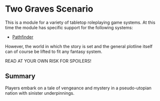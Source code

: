 # Two Graves Scenario

This is a module for a variety of tabletop roleplaying game systems. At this time the module 
has specific support for the following systems:

- [Pathfinder][1]

However, the world in which the story is set and the general plotline itself can of course be lifted
to fit any fantasy system.

READ AT YOUR OWN RISK FOR SPOILERS!

## Summary

Players embark on a tale of vengeance and mystery in a pseudo-utopian nation with sinister
underpinnings.

[1]: http://paizo.com/pathfinder